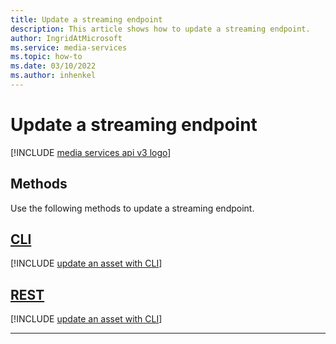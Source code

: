 ```yaml
---
title: Update a streaming endpoint
description: This article shows how to update a streaming endpoint.
author: IngridAtMicrosoft
ms.service: media-services
ms.topic: how-to
ms.date: 03/10/2022
ms.author: inhenkel
---
```


# Update a streaming endpoint

[!INCLUDE [media services api v3 logo](./includes/v3-hr.md)]

## Methods

Use the following methods to update a streaming endpoint.

## [CLI](#tab/cli/)

[!INCLUDE [update an asset with CLI](./includes/task-update-streaming-endpoint-cli.md)]

## [REST](#tab/rest/)

[!INCLUDE [update an asset with CLI](./includes/task-update-streaming-endpoint-rest.md)]

---
